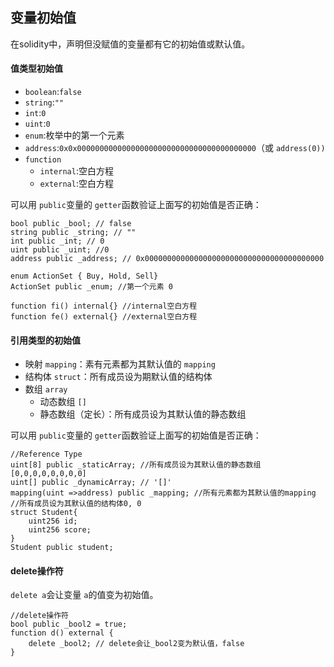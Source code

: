 ## 变量初始值

在solidity中，声明但没赋值的变量都有它的初始值或默认值。

#### 值类型初始值

- `boolean`:`false`
- `string`:`""`
- `int`:`0`
- `uint`:`0`
- `enum`:枚举中的第一个元素
- `address`:`0x0x0000000000000000000000000000000000000000`（或 `address(0))`
- `function`
  - `internal`:空白方程
  - `external`:空白方程

可以用 `public`变量的 `getter`函数验证上面写的初始值是否正确：

```
bool public _bool; // false
string public _string; // ""
int public _int; // 0
uint public _uint; //0
address public _address; // 0x0000000000000000000000000000000000000000

enum ActionSet { Buy, Hold, Sell}
ActionSet public _enum; //第一个元素 0

function fi() internal{} //internal空白方程
function fe() external{} //external空白方程
```

#### 引用类型的初始值

- 映射 `mapping`：素有元素都为其默认值的 `mapping`
- 结构体 `struct`：所有成员设为期默认值的结构体
- 数组 `array`
  - 动态数组 `[]`
  - 静态数组（定长）：所有成员设为其默认值的静态数组

可以用 `public`变量的 `getter`函数验证上面写的初始值是否正确：

```
//Reference Type
uint[8] public _staticArray; //所有成员设为其默认值的静态数组[0,0,0,0,0,0,0,0]
uint[] public _dynamicArray; // '[]'
mapping(uint =>address) public _mapping; //所有元素都为其默认值的mapping
//所有成员设为其默认值的结构体0, 0
struct Student{
	uint256 id;
	uint256 score;
}
Student public student;
```

#### delete操作符

`delete a`会让变量 `a`的值变为初始值。

```
//delete操作符
bool public _bool2 = true;
function d() external {
	delete _bool2; // delete会让_bool2变为默认值，false
}
```
